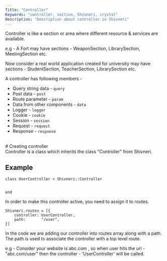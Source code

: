 ```yaml
---
Title: "Controller"
Keywords: "controller, section, Shivneri, crystal"
Description: "Description about controller in Shivneri"
---
```


Controller is like a section or area where different resource & services are available.

e.g - A Fort may have sections - WeaponSection, LibrarySection, MeetingSection etc. 

Now consider a real world application created for university may have sections - StudentSection, TeacherSection, LibrarySection etc.

A controller has following members - 

* Query string data - `query`
* Post data - `post`
* Route parameter -  `param`
* Data from other components -  `data`
* Logger - `logger`
* Cookie - `cookie`
* Session - `session`
* Request - `request`
* Response - `response`

<br>
# Creating controller

<br>
Controller is a class which inherits the class "Controller" from Shivneri.


## Example

```
class UserController < Shivneri::Controller 
   
   
end
```

In order to make this controller active, you need to assign it to routes.

```
Shivneri.routes = [{
    controller: UserController,
    path:       "/user",
}]
```

In the code we are adding our controller into routes array along  with a path. The path is used to associate the controller with a top level route.

e.g - Consider your website is abc.com , so when user hits the url - "abc.com/user" then the controller - 'UserController' will be called. 